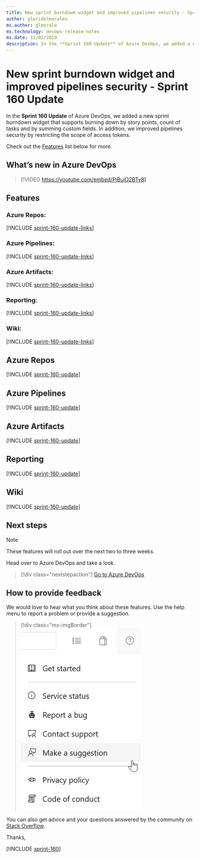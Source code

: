 ```yaml
---
title: New sprint burndown widget and improved pipelines security - Sprint 160 Update
author: gloridelmorales
ms.author: glmorale
ms.technology: devops-release-notes
ms.date: 12/02/2019
description: In the **Sprint 160 Update** of Azure DevOps, we added a new sprint burndown widget that supports burning down by story points, count of tasks and by summing custom fields.
---
```


#  New sprint burndown widget and improved pipelines security - Sprint 160 Update

In the **Sprint 160 Update** of Azure DevOps, we added a new sprint burndown widget that supports burning down by story points, count of tasks and by summing custom fields. In addition, we improved pipelines security by restricting the scope of access tokens. 

Check out the [Features](#features) list below for more.

## What’s new in Azure DevOps

> [!VIDEO https://youtube.com/embed/PjBuiO2BTy8]

## Features

### Azure Repos:

[!INCLUDE [sprint-160-update-links](includes/repos/sprint-160-update-links.md)]

### Azure Pipelines:

[!INCLUDE [sprint-160-update-links](includes/pipelines/sprint-160-update-links.md)]

### Azure Artifacts:

[!INCLUDE [sprint-160-update-links](includes/artifacts/sprint-160-update-links.md)]

### Reporting:

[!INCLUDE [sprint-160-update-links](includes/reporting/sprint-160-update-links.md)]

### Wiki:

[!INCLUDE [sprint-160-update-links](includes/wiki/sprint-160-update-links.md)]

## Azure Repos

[!INCLUDE [sprint-160-update](includes/repos/sprint-160-update.md)]

## Azure Pipelines

[!INCLUDE [sprint-160-update](includes/pipelines/sprint-160-update.md)]

## Azure Artifacts

[!INCLUDE [sprint-160-update](includes/artifacts/sprint-160-update.md)]

## Reporting

[!INCLUDE [sprint-160-update](includes/reporting/sprint-160-update.md)]

## Wiki

[!INCLUDE [sprint-160-update](includes/wiki/sprint-160-update.md)]

## Next steps

> [!NOTE]
> These features will roll out over the next two to three weeks.

Head over to Azure DevOps and take a look.

> [!div class="nextstepaction"]
> [Go to Azure DevOps](https://go.microsoft.com/fwlink/?LinkId=307137&campaign=o~msft~docs~product-vsts~release-notes)

## How to provide feedback

We would love to hear what you think about these features. Use the help menu to report a problem or provide a suggestion.

> [!div class="mx-imgBorder"]
> ![Make a suggestion](../media/make-a-suggestion.png)

You can also get advice and your questions answered by the community on [Stack Overflow](https://stackoverflow.com/questions/tagged/azure-devops).

Thanks,

[!INCLUDE [sprint-160](includes/signer/sprint-160.md)]
